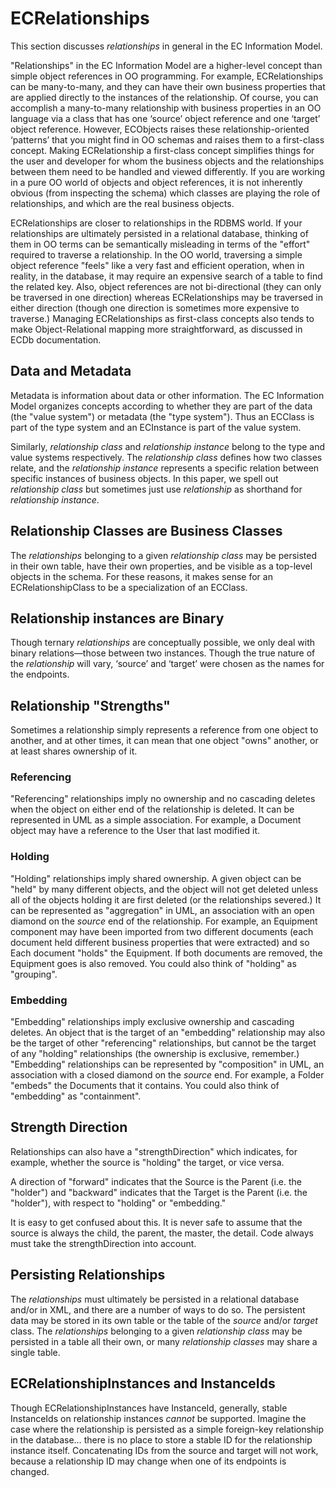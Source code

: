 # ECRelationships

This section discusses *relationships* in general in the EC Information Model.

"Relationships" in the EC Information Model are a higher-level concept than simple object references in OO programming. For example, ECRelationships can be many-to-many, and they can have their own business properties that are applied directly to the instances of the relationship. Of course, you can accomplish a many-to-many relationship with business properties in an OO language via a class that has one ‘source’ object reference and one ‘target’ object reference. However, ECObjects raises these relationship-oriented ‘patterns’ that you might find in OO schemas and raises them to a first-class concept. Making ECRelationship a first-class concept simplifies things for the user and developer for whom the business objects and the relationships between them need to be handled and viewed differently. If you are working in a pure OO world of objects and object references, it is not inherently obvious (from inspecting the schema) which classes are playing the role of relationships, and which are the real business objects.

ECRelationships are closer to relationships in the RDBMS world. If your relationships are ultimately persisted in a relational database, thinking of them in OO terms can be semantically misleading in terms of the "effort" required to traverse a relationship. In the OO world, traversing a simple object reference "feels" like a very fast and efficient operation, when in reality, in the database, it may require an expensive search of a table to find the related key. Also, object references are not bi-directional (they can only be traversed in one direction) whereas ECRelationships may be traversed in either direction (though one direction is sometimes more expensive to traverse.) Managing ECRelationships as first-class concepts also tends to make Object-Relational mapping more straightforward, as discussed in ECDb documentation.

## Data and Metadata

Metadata is information about data or other information. The EC Information Model organizes concepts according to whether they are part of the data (the "value system") or metadata (the "type system"). Thus an ECClass is part of the type system and an ECInstance is part of the value system.

Similarly, *relationship* *class* and *relationship* *instance* belong to the type and value systems respectively. The *relationship class* defines how two classes relate, and the *relationship instance* represents a specific relation between specific instances of business objects. In this paper, we spell out *relationship* *class* but sometimes just use *relationship* as shorthand for *relationship* *instance*.

## Relationship Classes are Business Classes

The *relationships* belonging to a given *relationship class* may be persisted in their own table, have their own properties, and be visible as a top-level objects in the schema. For these reasons, it makes sense for an ECRelationshipClass to be a specialization of an ECClass.

## Relationship instances are Binary

Though ternary *relationships* are conceptually possible, we only deal with binary relations—those between two instances. Though the true nature of the *relationship* will vary, ‘source’ and ‘target’ were chosen as the names for the endpoints.

## Relationship "Strengths"

Sometimes a relationship simply represents a reference from one object to another, and at other times, it can mean that one object "owns" another, or at least shares ownership of it.

### Referencing

"Referencing" relationships imply no ownership and no cascading deletes when the object on either end of the relationship is deleted. It can be represented in UML as a simple association. For example, a Document object may have a reference to the User that last modified it.

### Holding

"Holding" relationships imply shared ownership. A given object can be "held" by many different objects, and the object will not get deleted unless all of the objects holding it are first deleted (or the relationships severed.) It can be represented as "aggregation" in UML, an association with an open diamond on the *source* end of the relationship. For example, an Equipment component may have been imported from two different documents (each document held different business properties that were extracted) and so Each document "holds" the Equipment. If both documents are removed, the Equipment goes is also removed. You could also think of "holding" as "grouping".

### Embedding

"Embedding" relationships imply exclusive ownership and cascading deletes. An object that is the target of an "embedding" relationship may also be the target of other "referencing" relationships, but cannot be the target of any "holding" relationships (the ownership is exclusive, remember.) "Embedding" relationships can be represented by "composition" in UML, an association with a closed diamond on the *source* end. For example, a Folder "embeds" the Documents that it contains. You could also think of "embedding" as "containment".

## Strength Direction

Relationships can also have a "strengthDirection" which indicates, for example, whether the source is "holding" the target, or vice versa.

A direction of "forward" indicates that the Source is the Parent (i.e. the "holder") and "backward" indicates that the Target is the Parent (i.e. the "holder"), with respect to "holding" or "embedding."

It is easy to get confused about this. It is never safe to assume that the source is always the child, the parent, the master, the detail. Code always must take the strengthDirection into account.

## Persisting Relationships

The *relationships* must ultimately be persisted in a relational database and/or in XML, and there are a number of ways to do so. The persistent data may be stored in its own table or the table of the *source* and/or *target* class. The *relationships* belonging to a given *relationship class* may be persisted in a table all their own, or many *relationship* *classes* may share a single table.

## ECRelationshipInstances and InstanceIds

Though ECRelationshipInstances have InstanceId, generally, stable InstanceIds on relationship instances *cannot* be supported. Imagine the case where the relationship is persisted as a simple foreign-key relationship in the database… there is no place to store a stable ID for the relationship instance itself. Concatenating IDs from the source and target will not work, because a relationship ID may change when one of its endpoints is changed.
